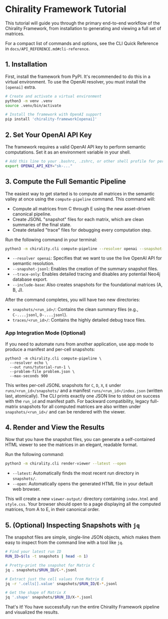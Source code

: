 # Chirality Framework Tutorial

This tutorial will guide you through the primary end-to-end workflow of the Chirality Framework, from installation to generating and viewing a full set of matrices.

For a compact list of commands and options, see the CLI Quick Reference in `docs/API_REFERENCE.md#cli-reference`.

## 1. Installation

First, install the framework from PyPI. It's recommended to do this in a virtual environment. To use the OpenAI resolver, you must install the `[openai]` extra.

```bash
# Create and activate a virtual environment
python3 -m venv .venv
source .venv/bin/activate

# Install the framework with OpenAI support
pip install 'chirality-framework[openai]'
```

## 2. Set Your OpenAI API Key

The framework requires a valid OpenAI API key to perform semantic computations. Set it as an environment variable in your shell.

```bash
# Add this line to your .bashrc, .zshrc, or other shell profile for persistence
export OPENAI_API_KEY="sk-..."
```

## 3. Compute the Full Semantic Pipeline

The easiest way to get started is to compute all matrices in the semantic valley at once using the `compute-pipeline` command. This command will:
- Compute all matrices from C through E using the new asset-driven canonical pipeline.
- Create JSONL "snapshot" files for each matrix, which are clean summaries of the final state.
- Create detailed "trace" files for debugging every computation step.

Run the following command in your terminal:

```bash
python3 -m chirality.cli compute-pipeline --resolver openai --snapshot-jsonl --trace-only --include-base
```
- `--resolver openai`: Specifies that we want to use the live OpenAI API for semantic resolution.
- `--snapshot-jsonl`: Enables the creation of the summary snapshot files.
- `--trace-only`: Enables detailed tracing and disables any potential Neo4j database export.
- `--include-base`: Also creates snapshots for the foundational matrices (A, B, J).

After the command completes, you will have two new directories:
- `snapshots/<run_id>/`: Contains the clean summary files (e.g., `C-....jsonl`, `D-....jsonl`).
- `traces/<run_id>/`: Contains the highly detailed debug trace files.

### App Integration Mode (Optional)
If you need to automate runs from another application, use app mode to produce a manifest and per-cell snapshots:

```
python3 -m chirality.cli compute-pipeline \
  --resolver echo \
  --out runs/tutorial-run-1 \
  --problem-file problem.json \
  --max-seconds 900
```

This writes per-cell JSONL snapshots for `C`, `D`, `X`, `E` under `runs/<run_id>/snapshots/` and a manifest `runs/<run_id>/index.json` (written last, atomically). The CLI prints exactly one JSON line to stdout on success with the `run_id` and manifest path. For backward compatibility, legacy full-matrix snapshots for all computed matrices are also written under `snapshots/<run_id>/` and can be rendered with the viewer.

## 4. Render and View the Results

Now that you have the snapshot files, you can generate a self-contained HTML viewer to see the matrices in an elegant, readable format.

Run the following command:

```bash
python3 -m chirality.cli render-viewer --latest --open
```
- `--latest`: Automatically finds the most recent run directory in `snapshots/`.
- `--open`: Automatically opens the generated HTML file in your default web browser.

This will create a new `viewer-output/` directory containing `index.html` and `style.css`. Your browser should open to a page displaying all the computed matrices, from A to E, in their canonical order.

## 5. (Optional) Inspecting Snapshots with `jq`

The snapshot files are simple, single-line JSON objects, which makes them easy to inspect from the command line with a tool like `jq`.

```bash
# Find your latest run ID
RUN_ID=$(ls -t snapshots | head -n 1)

# Pretty-print the snapshot for Matrix C
jq . snapshots/$RUN_ID/C-*.jsonl

# Extract just the cell values from Matrix E
jq -r '.cells[].value' snapshots/$RUN_ID/E-*.jsonl

# Get the shape of Matrix X
jq '.shape' snapshots/$RUN_ID/X-*.jsonl
```

That's it! You have successfully run the entire Chirality Framework pipeline and visualized the results.

